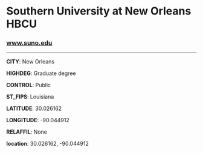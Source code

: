 # Southern University at New Orleans HBCU
### www.suno.edu
---
**CITY**: New Orleans

**HIGHDEG**: Graduate degree

**CONTROL**: Public

**ST_FIPS**: Louisiana

**LATITUDE**: 30.026162

**LONGITUDE**: -90.044912

**RELAFFIL**: None

**location**: 30.026162, -90.044912